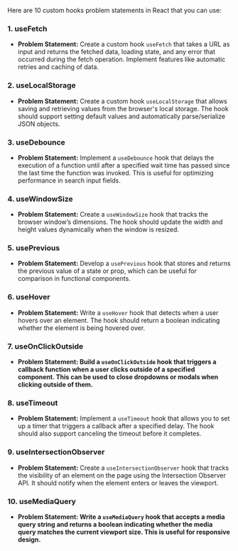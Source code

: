 Here are 10 custom hooks problem statements in React that you can use:

### 1. **useFetch**

* **Problem Statement:** Create a custom hook `useFetch` that takes a URL as input and returns the fetched data, loading state, and any error that occurred during the fetch operation. Implement features like automatic retries and caching of data.

### 2. **useLocalStorage**

* **Problem Statement:** Create a custom hook `useLocalStorage` that allows saving and retrieving values from the browser's local storage. The hook should support setting default values and automatically parse/serialize JSON objects.

### 3. **useDebounce**

* **Problem Statement:** Implement a `useDebounce` hook that delays the execution of a function until after a specified wait time has passed since the last time the function was invoked. This is useful for optimizing performance in search input fields.

### 4. **useWindowSize**

* **Problem Statement:** Create a `useWindowSize` hook that tracks the browser window’s dimensions. The hook should update the width and height values dynamically when the window is resized.

### 5. **usePrevious**

* **Problem Statement:** Develop a `usePrevious` hook that stores and returns the previous value of a state or prop, which can be useful for comparison in functional components.

### 6. **useHover**

* **Problem Statement:** Write a `useHover` hook that detects when a user hovers over an element. The hook should return a boolean indicating whether the element is being hovered over.

### 7. **useOnClickOutside**

* **Problem Statement: Build a `useOnClickOutside` hook that triggers a callback function when a user clicks outside of a specified component. This can be used to close dropdowns or modals when clicking outside of them.**

### 8. **useTimeout**

* **Problem Statement:** Implement a `useTimeout` hook that allows you to set up a timer that triggers a callback after a specified delay. The hook should also support canceling the timeout before it completes.

### 9. **useIntersectionObserver**

* **Problem Statement:** Create a `useIntersectionObserver` hook that tracks the visibility of an element on the page using the Intersection Observer API. It should notify when the element enters or leaves the viewport.

### 10. **useMediaQuery**

* **Problem Statement: Write a `useMediaQuery` hook that accepts a media query string and returns a boolean indicating whether the media query matches the current viewport size. This is useful for responsive design.**
